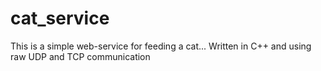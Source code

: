 # cat_service
This is a simple web-service for feeding a cat... Written in C++ and using raw UDP and TCP communication
